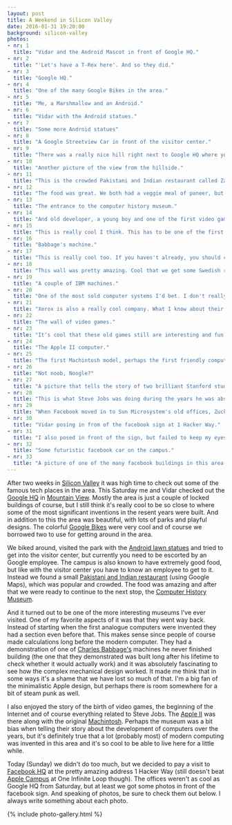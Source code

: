 ```yaml
---
layout: post
title: A Weekend in Silicon Valley
date: 2016-01-31 19:20:00
background: silicon-valley
photos:
- nr: 1
  title: "Vidar and the Android Mascot in front of Google HQ."
- nr: 2
  title: "'Let's have a T-Rex here'. And so they did."
- nr: 3
  title: "Google HQ."
- nr: 4
  title: "One of the many Google Bikes in the area."
- nr: 5
  title: "Me, a Marshmallow and an Android."
- nr: 6
  title: "Vidar with the Android statues."
- nr: 7
  title: "Some more Android statues"
- nr: 8
  title: "A Google Streetview Car in front of the visitor center."
- nr: 9
  title: "There was a really nice hill right next to Google HQ where you got a beautiful view over the bay."
- nr: 10
  title: "Another picture of the view from the hillside."
- nr: 11
  title: "This is the crowded Pakistani and Indian restaurant called Zareen's"
- nr: 12
  title: "The food was great. We both had a veggie meal of paneer, but in different forms. I took a burrito, while Vidar seems to have had a bit of everything."
- nr: 13
  title: "The entrance to the computer history museum."
- nr: 14
  title: "And old developer, a young boy and one of the first video games."
- nr: 15
  title: "This is really cool I think. This has to be one of the first ThinkPads."
- nr: 16
  title: "Babbage's machine."
- nr: 17
  title: "This is really cool too. If you haven't already, you should check out 'The Imitation Game'"
- nr: 18
  title: "This wall was pretty amazing. Cool that we get some Swedish representation as well."
- nr: 19
  title: "A couple of IBM machines."
- nr: 20
  title: "One of the most sold computer systems I'd bet. I don't really have a relationship to Commodore, since I'm too young. But it's cool to see one of the first commercial hits in the history of video games."
- nr: 21
  title: "Xerox is also a really cool company. What I know about their history is mostly from Walter Isaacson's biography on Steve Jobs, but they essentially invented the graphical user interface along with a couple of other amazing inventions. That's huge."
- nr: 22
  title: "The wall of video games."
- nr: 23
  title: "It's cool that these old games still are interesting and fun to play for the new generation."
- nr: 24
  title: "The Apple II computer."
- nr: 25
  title: "The first Machintosh model, perhaps the first friendly computer."
- nr: 26
  title: "Not noob, Noogle?"
- nr: 27
  title: "A picture that tells the story of two brilliant Stanford students. The rest is, as they say, history."
- nr: 28
  title: "This is what Steve Jobs was doing during the years he was absent from Apple."
- nr: 29
  title: "When Facebook moved in to Sun Microsystem's old offices, Zuckerberg turned the sign around instead of purchasing a new one because he is so poor... Just kidding! Apparently he kept it to remind the employees of what happens if you stop to innovate."
- nr: 30
  title: "Vidar posing in from of the facebook sign at 1 Hacker Way."
- nr: 31
  title: "I also posed in front of the sign, but failed to keep my eyes open due to the sun. I will have to learn from the pro Vidar who brought a hat."
- nr: 32
  title: "Some futuristic facebook car on the campus."
- nr: 33
  title: "A picture of one of the many facebook buildings in this area."    
---
```


After two weeks in [Silicon Valley](https://en.wikipedia.org/wiki/Silicon_Valley) it was high time to check out some of the famous tech places in the area. This Saturday me and Vidar checked out the [Google HQ](http://www.google.com/about/careers/locations/mountain-view/) in [Mountain View](https://en.wikipedia.org/wiki/Mountain_View,_California). Mostly the area is just a couple of locked buildings of course, but I still think it's really cool to be so close to where some of the most significant inventions in the resent years were built. And in addition to this the area was beautiful, with lots of parks and playful designs. The colorful [Google Bikes](http://www.wired.com/2013/04/google-bikes/) were very cool and of course we borrowed two to use for getting around in the area. 

We biked around, visited the park with the [Android lawn statues](https://en.wikipedia.org/wiki/Android_lawn_statues) and tried to get into the visitor center, but currently you need to be escorted by an Google employee. The campus is also known to have extremely good food, but like with the visitor center you have to know an employee to get to it. Instead we found a small [Pakistani and Indian restaurant](http://www.zareensrestaurant.com) (using Google Maps), which was popular and crowded. The food was amazing and after that we were ready to continue to the next stop, the [Computer History Museum](http://www.computerhistory.org). 

And it turned out to be one of the more interesting museums I've ever visited. One of my favorite aspects of it was that they went way back. Instead of starting when the first analogue computers were invented they had a section even before that. This makes sense since people of course made calculations long before the modern computer. They had a demonstration of one of [Charles Babbage's](https://en.wikipedia.org/wiki/Charles_Babbage) machines he never finished building (the one that they demonstrated was built long after his lifetime to check whether it would actually work) and it was absolutely fascinating to see how the complex mechanical design worked. It made me think that in some ways it's a shame that we have lost so much of that. I'm a big fan of the minimalistic Apple design, but perhaps there is room somewhere for a bit of steam punk as well.

I also enjoyed the story of the birth of video games, the beginning of the Internet and of course everything related to Steve Jobs. The [Apple II](https://en.wikipedia.org/wiki/Apple_II_series) was there along with the original [Machintosh](https://en.wikipedia.org/wiki/Macintosh). Perhaps the museum was a bit bias when telling their story about the development of computers over the years, but it's definitely true that a lot (probably most) of modern computing was invented in this area and it's so cool to be able to live here for a little while.

Today (Sunday) we didn't do too much, but we decided to pay a visit to [Facebook HQ](https://www.facebook.com/Facebook-HQ-166793820034304/) at the pretty amazing address 1 Hacker Way (still doesn't beat [Apple Campus](https://en.wikipedia.org/wiki/Apple_Campus) at One Infinite Loop though). The offices weren't as cool as Google HQ from Saturday, but at least we got some photos in front of the facebook sign. And speaking of photos, be sure to check them out below. I always write something about each photo.

{% include photo-gallery.html %}
